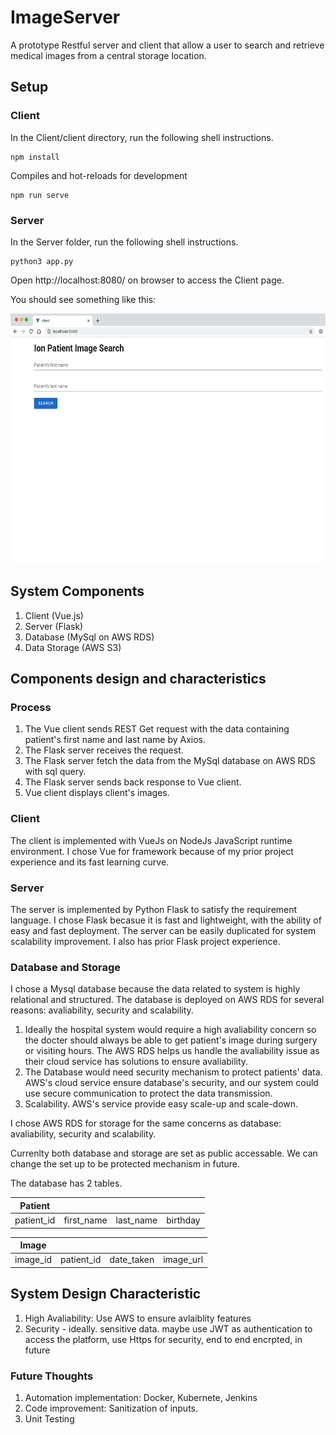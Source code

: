 # ImageServer
A prototype Restful server and client that allow a user to search and retrieve medical images from a central storage location.

## Setup
### Client

In the Client/client directory, run the following shell instructions.
```
npm install
```
Compiles and hot-reloads for development
```
npm run serve
```

### Server

In the Server folder, run the following shell instructions.
```
python3 app.py
```

Open http://localhost:8080/ on browser to access the Client page.

You should see something like this:

<img src="client_demo.png" width="700" height="400">


## System Components

1. Client (Vue.js)
2. Server (Flask)
3. Database (MySql on AWS RDS)
4. Data Storage (AWS S3)

## Components design and characteristics

### Process
1. The Vue client sends REST Get request with the data containing patient's first name and last name by Axios. 
2. The Flask server receives the request.
3. The Flask server fetch the data from the MySql database on AWS RDS with sql query.
4. The Flask server sends back response to Vue client.
5. Vue client displays client's images.

### Client

The client is implemented with VueJs on NodeJs JavaScript runtime environment. I chose Vue for framework because of my prior project experience and its fast learning curve.

### Server

The server is implemented by Python Flask to satisfy the requirement language. I chose Flask becasue it is fast and lightweight, with the ability of easy and fast deployment. The server can be easily duplicated for system scalability improvement. I also has prior Flask project experience.

### Database and Storage

I chose a Mysql database because the data related to system is highly relational and structured. The database is deployed on AWS RDS for several reasons: avaliability, security and scalability. 

1. Ideally the hospital system would require a high avaliability concern so the docter should always be able to get patient's image during surgery or visiting hours. The AWS RDS helps us handle the avaliability issue as their cloud service has solutions to ensure avaliability.
2. The Database would need security mechanism to protect patients' data. AWS's cloud service ensure database's security, and our system could use secure communication to protect the data transmission.
3. Scalability. AWS's service provide easy scale-up and scale-down.

I chose AWS RDS for storage for the same concerns as database: avaliability, security and scalability.

Currenlty both database and storage are set as public accessable. We can change the set up to be protected mechanism in future.

The database has 2 tables.

| Patient     |             |           |        |
| ----------  | ------------|-----------|--------|
| patient_id  | first_name  | last_name | birthday|

| Image     |             |            |           |    
| ----------| ------------|------------|-----------|
| image_id  | patient_id  | date_taken | image_url |

## System Design Characteristic

1. High Avaliability: Use AWS to ensure avlaiblity features
2. Security - ideally. sensitive data. maybe use JWT as authentication to access the platform, use Https for security, end to end encrpted, in future

### Future Thoughts
1. Automation implementation: Docker, Kubernete, Jenkins
2. Code improvement: Sanitization of inputs.
3. Unit Testing


